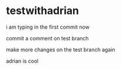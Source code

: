 # testwithadrian

i am typing in the first commit now


commit a comment on test branch 

make more changes on the test branch again

adrian is cool